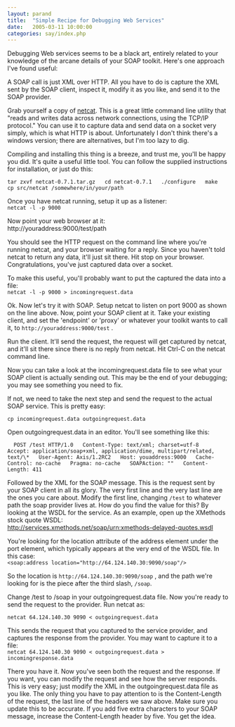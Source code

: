```yaml
---
layout: parand
title:  "Simple Recipe for Debugging Web Services"
date:   2005-03-11 10:00:00
categories: say/index.php
---
```

Debugging Web services seems to be a black art, entirely related to your knowledge of the arcane details of your SOAP toolkit. Here's one approach I've found useful:

A SOAP call is just XML over HTTP. All you have to do is capture the XML sent by the SOAP client, inspect it, modify it as you like, and send it to the SOAP provider. 

Grab yourself a copy of [netcat](http://netcat.sourceforge.net/). This is a great little command line utility that "reads and writes data across network connections, using the TCP/IP protocol." You can use it to capture data and send data on a socket very simply, which is what HTTP is about. Unfortunately I don't think there's a windows version; there are alternatives, but I'm too lazy to dig.

Compiling and installing this thing is a breeze, and trust me, you'll be happy you did. It's quite a useful little tool. You can follow the supplied instructions for installation, or just do this:

`tar zxvf netcat-0.7.1.tar.gz  
cd netcat-0.7.1  
./configure  
make  
cp src/netcat /somewhere/in/your/path  
`

Once you have netcat running, setup it up as a listener:  
`netcat -l -p 9000`

Now point your web browser at it:  
http://youraddress:9000/test/path

You should see the HTTP request on the command line where you're running netcat, and your browser waiting for a reply. Since you haven't told netcat to return any data, it'll just sit there. Hit stop on your browser. Congratulations, you've just captured data over a socket.

To make this useful, you'll probably want to put the captured the data into a file:  
`netcat -l -p 9000 > incomingrequest.data`

Ok. Now let's try it with SOAP. Setup netcat to listen on port 9000 as shown on the line above. Now, point your SOAP client at it. Take your existing client, and set the 'endpoint' or 'proxy' or whatever your toolkit wants to call it, to `http://youraddress:9000/test` .

Run the client. It'll send the request, the request will get captured by netcat, and it'll sit there since there is no reply from netcat. Hit Ctrl-C on the netcat command line.

Now you can take a look at the incomingrequest.data file to see what your SOAP client is actually sending out. This may be the end of your debugging; you may see something you need to fix.

If not, we need to take the next step and send the request to the actual SOAP service. This is pretty easy:

`cp incomingrequest.data outgoingrequest.data`

Open outgoingrequest.data in an editor. You'll see something like this:

`  
POST /test HTTP/1.0  
Content-Type: text/xml; charset=utf-8  
Accept: application/soap+xml, application/dime, multipart/related, text/\*  
User-Agent: Axis/1.2RC2  
Host: youaddress:9000  
Cache-Control: no-cache  
Pragma: no-cache  
SOAPAction: ""  
Content-Length: 411  
`

Followed by the XML for the SOAP message. This is the request sent by your SOAP client in all its glory. The very first line and the very last line are the ones you care about. Modify the first line, changing `/test` to whatever path the soap provider lives at. How do you find the value for this? By looking at the WSDL for the service. As an example, open up the XMethods stock quote WSDL:  
<http://services.xmethods.net/soap/urn:xmethods-delayed-quotes.wsdl>

You're looking for the location attribute of the address element under the port element, which typically appears at the very end of the WSDL file. In this case:  
`<soap:address location="http://64.124.140.30:9090/soap"/>`

So the location is `http://64.124.140.30:9090/soap` , and the path we're looking for is the piece after the third slash, `/soap`. 

Change /test to /soap in your outgoingrequest.data file. Now you're ready to send the request to the provider. Run netcat as:

`netcat 64.124.140.30 9090 < outgoingrequest.data`

This sends the request that you captured to the service provider, and captures the response from the provider. You may want to capture it to a file:  
`netcat 64.124.140.30 9090 < outgoingrequest.data > incomingresponse.data`

There you have it. Now you've seen both the request and the response. If you want, you can modify the request and see how the server responds. This is very easy; just modify the XML in the outgoingrequest.data file as you like. The only thing you have to pay attention to is the Content-Length of the request, the last line of the headers we saw above. Make sure you update this to be accurate. If you add five extra characters to your SOAP message, increase the Content-Length header by five. You get the idea.
